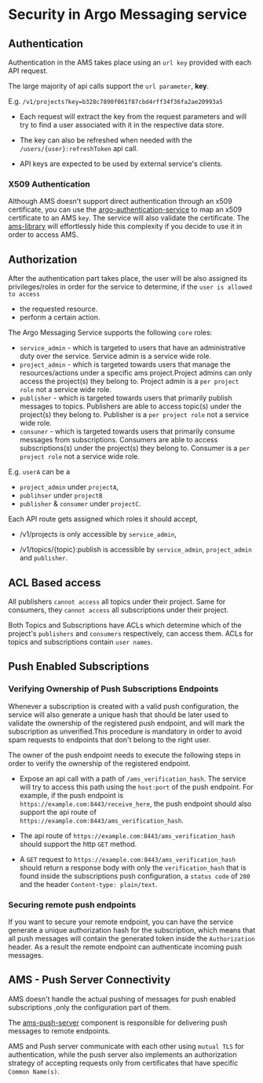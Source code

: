 # Security in Argo Messaging service

## Authentication

Authentication in the AMS takes place using an `url key` provided
with each API request.

The large majority of api calls support the `url parameter`, <b>key</b>.

E.g. `/v1/projects?key=b328c7890f061f87cbd4rff34f36fa2ae20993a5`

- Each request will extract the key from the request parameters
and will try to find a user associated with it in the respective
data store.

- The key can also be refreshed when needed with the
`/users/{user}:refreshToken` api call.

- API keys are expected to be used by external service's clients.

### X509 Authentication
Although AMS doesn't support direct authentication through an x509 certificate,
you can use the [argo-authentication-service](https://github.com/ARGOeu/argo-api-authn)
to map an x509 certificate to an AMS `key`.
The service will also validate the certificate.
The [ams-library](https://github.com/ARGOeu/argo-ams-library) will effortlessly
hide this complexity if you decide to use it in order to access AMS.


## Authorization

After the authentication part takes place, the user will be also assigned
its privileges/roles in order for the service to determine,
if the `user is allowed to access`
 - the requested resource.
 - perform a certain action.
 
The Argo Messaging Service supports the following `core` roles:

- `service_admin` - which is targeted to users that have an administrative duty over the service.
Service admin is a service wide role.
- `project_admin` -  which is targeted towards users that manage the resources/actions
under a specific ams project.Project admins can only access the project(s) they belong to.
Project admin is a `per project role` not a service wide role.
- `publisher` - which is targeted towards users that primarily publish messages to topics.
Publishers are able to access topic(s) under the project(s) they belong to.
Publisher is a `per project role` not a service wide role.
- `consuner` - which is targeted towards users that primarily consume messages from subscriptions. 
 Consumers are able to access subscriptions(s) under the project(s) they belong to.
 Consumer is a `per project role` not a service wide role.
 
 E.g. `userA` can be a 
 - `project_admin` under `projectA`,
 - `publihser` under `projectB`
 - `publisher` & `consumer` under `projectC`. 
 
 
 Each API route gets assigned which roles it should accept,
 
-  /v1/projects is only accessible by `service_admin`,
 
 -  /v1/topics/{topic}:publish is accessible by `service_admin`, `project_admin` and `publisher`.
 
 ## ACL Based access
 
All publishers `cannot access` all topics under their project.
Same for consumers, they `cannot access` all subscriptions under their project.

Both Topics and Subscriptions have ACLs which determine which of the project's 
`publishers` and `consumers` respectively, can access them.
ACLs for topics and subscriptions contain `user names`.

## Push Enabled Subscriptions

### Verifying Ownership of Push Subscriptions Endpoints
Whenever a subscription is created with a valid push configuration, the service will also generate a unique hash that
should be later used to validate the ownership of the registered push endpoint, and will mark the subscription as 
unverified.This procedure is mandatory in order to avoid spam requests to
endpoints that don't belong to the right user.

The owner of the push endpoint needs to execute the following steps in order to verify the ownership of the
registered endpoint.

- Expose an api call with a path of `/ams_verification_hash`. The service will try to access this path using the `host:port`
of the push endpoint. For example, if the push endpoint is `https://example.com:8443/receive_here`, the  push endpoint should also
support the api route of `https://example.com:8443/ams_verification_hash`.

- The api route of `https://example.com:8443/ams_verification_hash` should support the http `GET` method.

- A `GET` request to `https://example.com:8443/ams_verification_hash` should return a response body 
with only the `verification_hash`
that is found inside the subscriptions push configuration, 
a `status code` of `200` and the header `Content-type: plain/text`.

### Securing remote push endpoints

If you want to secure your remote endpoint, you can have the service generate
a unique authorization hash for the subscription, which means that all
push messages will contain the generated token inside
the `Authorization` header.
As a result the remote endpoint can authenticate incoming
push messages.

## AMS - Push Server Connectivity

AMS doesn't handle the actual pushing of messages for push enabled subscriptions
,only the configuration part of them.

The [ams-push-server](https://github.com/ARGOeu/ams-push-server) 
component is responsible for delivering push messages
to remote endpoints.

AMS and Push server communicate with each other using `mutual TLS`
for authentication, while the push server also implements an authorization strategy
of accepting requests only from certificates that have specific
`Common Name(s)`.